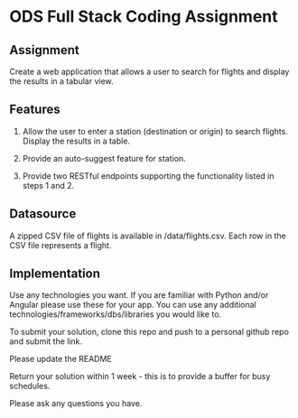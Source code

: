 # ODS Full Stack Coding Assignment

## Assignment

Create a web application that allows a user to search for flights and display the results in a tabular view.

## Features

1. Allow the user to enter a station (destination or origin) to search flights. Display the results in a table.

2. Provide an auto-suggest feature for station.

3. Provide two RESTful endpoints supporting the functionality listed in steps 1 and 2.

## Datasource

A zipped CSV file of flights is available in /data/flights.csv. Each row in the CSV file represents a flight.

## Implementation

Use any technologies you want. If you are familiar with Python and/or Angular please use these for your app. You can use any additional technologies/frameworks/dbs/libraries you would like to.

To submit your solution, clone this repo and push to a personal github repo and submit the link.

Please update the README

Return your solution within 1 week - this is to provide a buffer for busy schedules.

Please ask any questions you have.